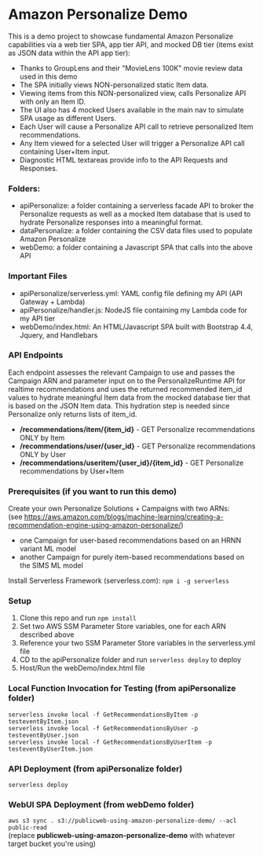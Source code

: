 # Amazon Personalize Demo

This is a demo project to showcase fundamental Amazon Personalize capabilities via a web tier SPA, app tier API, and mocked DB tier (items exist as JSON data within the API app tier):
* Thanks to GroupLens and their "MovieLens 100K" movie review data used in this demo
* The SPA initially views NON-personalized static Item data.
* Viewing items from this NON-personalized view, calls Personalize API with only an Item ID.
* The UI also has 4 mocked Users available in the main nav to simulate SPA usage as different Users.
* Each User will cause a Personalize API call to retrieve personalized Item recommendations.
* Any Item viewed for a selected User will trigger a Personalize API call containing User+Item input.
* Diagnostic HTML textareas provide info to the API Requests and Responses.

### Folders:
* apiPersonalize: a folder containing a serverless facade API to broker the Personalize requests as well as a mocked Item database that is used to hydrate Personalize responses into a meaningful format.
* dataPersonalize: a folder containing the CSV data files used to populate Amazon Personalize
* webDemo: a folder containing a Javascript SPA that calls into the above API

### Important Files
* apiPersonalize/serverless.yml: YAML config file defining my API (API Gateway + Lambda)
* apiPersonalize/handler.js: NodeJS file containing my Lambda code for my API tier
* webDemo/index.html: An HTML/Javascript SPA built with Bootstrap 4.4, Jquery, and Handlebars

### API Endpoints
Each endpoint assesses the relevant Campaign to use and passes the Campaign ARN and parameter input on to the PersonalizeRuntime API for realtime recommendations and uses the returned recommended item_id values to hydrate meaningful Item data from the mocked database tier that is based on the JSON Item data. This hydration step is needed since Personalize only returns lists of item_id.
* **/recommendations/item/{item_id}** - GET Personalize recommendations ONLY by Item
* **/recommendations/user/{user_id}** - GET Personalize recommendations ONLY by User
* **/recommendations/useritem/{user_id}/{item_id}** - GET Personalize recommendations by User+Item

### Prerequisites (if you want to run this demo)

Create your own Personalize Solutions + Campaigns with two ARNs:\
(see https://aws.amazon.com/blogs/machine-learning/creating-a-recommendation-engine-using-amazon-personalize/)
* one Campaign for user-based recommendations based on an HRNN variant ML model
* another Campaign for purely item-based recommendations based on the SIMS ML model

Install Serverless Framework (serverless.com): `npm i -g serverless`

### Setup

1) Clone this repo and run `npm install`
2) Set two AWS SSM Parameter Store variables, one for each ARN described above
3) Reference your two SSM Parameter Store variables in the serverless.yml file
4) CD to the apiPersonalize folder and run `serverless deploy` to deploy
5) Host/Run the webDemo/index.html file

### Local Function Invocation for Testing (from apiPersonalize folder)

`serverless invoke local -f GetRecommendationsByItem -p testeventByItem.json`\
`serverless invoke local -f GetRecommendationsByUser -p testeventByUser.json`\
`serverless invoke local -f GetRecommendationsByUserItem -p testeventByUserItem.json`

### API Deployment (from apiPersonalize folder)

`serverless deploy`

### WebUI SPA Deployment (from webDemo folder)

`aws s3 sync . s3://publicweb-using-amazon-personalize-demo/ --acl public-read`\
(replace **publicweb-using-amazon-personalize-demo** with whatever target bucket you're using)
